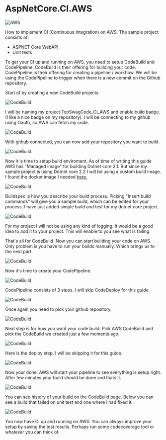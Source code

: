 # AspNetCore.CI.AWS

![AWS](https://codebuild.eu-west-1.amazonaws.com/badges?uuid=eyJlbmNyeXB0ZWREYXRhIjoibzZJcmZGR2NWWjNYYlRYNWZVb3AwMmo1M0hKck1JcElkL0I3elpmNDh2VnNJbHExL1pnT1VkeUNzZ01JTTROMjBYZG9rTTZMaGRQQ002b2NEeWFla3YwPSIsIml2UGFyYW1ldGVyU3BlYyI6ImxmSTJWWUFTOFJ0SWx0QnUiLCJtYXRlcmlhbFNldFNlcmlhbCI6MX0%3D&branch=master)

How to implement CI (Continuous Integration)  on AWS. The sample project consists of:

* ASPNET Core WebAPI
* Unit tests

To get your CI up and running on AWS, you need to setup CodeBuild and CodePipeline. CodeBuild is their offering for building your code. CodePipeline is their offering for creating a pipeline / workflow. We will be using the CodePipeline to trigger when there is a new commit on the Github repository.

Start of by creating a new CodeBuild projects

![CodeBuild](/Docs/CodeBuild-1.png)

I will be naming my project TopSwagCode_CI_AWS and enable build badge. (I like a nice badge on my repository). I will be connecting to my github using Oauth, so AWS can fetch my code.

![CodeBuild](/Docs/CodeBuild-2.png)

With github connected, you can now add your repository you want to build.

![CodeBuild](/Docs/CodeBuild-3.png)

Now it is time to setup build enviroment. As of time of writing this guide AWS has "Managed image" for building Dotnet core 2.1. But since my sample project is using Dotnet core 2.2 I will be using a custom build image. I found the docker image I needed [here.](https://hub.docker.com/_/microsoft-dotnet-core)

![CodeBuild](/Docs/CodeBuild-4.png)

Buildspec is how you describe your build process. Picking "Insert build commands" will give you a sample build, which can be edited for your process. I have just added simple build and test for my dotnet core project.

![CodeBuild](/Docs/CodeBuild-5.png)

For my project I will not be using any kind of logging. It would be a good idea to add it to your project. This will enable to you see what is failing.

That's all for CodeBuild. Now you can start building your code on AWS. Only problem is you have to run your builds manually. Which brings us to the next part.

![CodeBuild](/Docs/CodeBuild-6.png)

Now it's time to create your CodePipeline.

![CodeBuild](/Docs/CodePipeline-1.png)

CodePipeline consists of 3 steps. I will skip CodeDeploy for this guide.

![CodeBuild](/Docs/CodePipeline-2.png)

Once again you need to pick your github repository.

![CodeBuild](/Docs/CodePipeline-3.png)

Next step is for how you want your code build. Pick AWS CodeBuild and pick the CodeBuild we created just a few moments ago.

![CodeBuild](/Docs/CodePipeline-4.png)

Here is the deploy step. I will be skipping it for this guide.

![CodeBuild](/Docs/CodePipeline-5.png)

Now your done. AWS will start your pipeline to see everything is setup right. After few minutes your build should be done and thats it.

![CodeBuild](/Docs/CodePipeline-6.png)

You can see history of your build on the CodeBuild page. Below you can see a build that failed on unit test and one where I had fixed it.

![CodeBuild](/Docs/CodeBuild-7.png)

You now have CI up and running on AWS. You can always improve your setup by saving the test results. Perhaps run some codecoverage tool or whatever you can think of.
